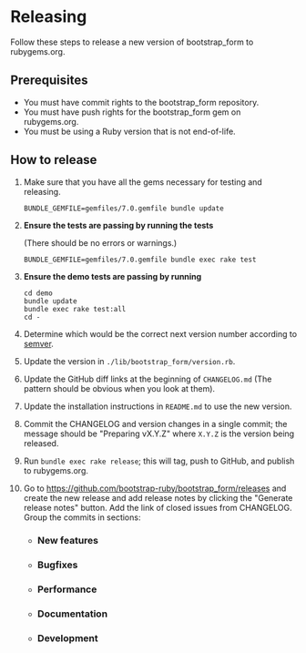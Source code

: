 # Releasing

Follow these steps to release a new version of bootstrap_form to rubygems.org.

## Prerequisites

* You must have commit rights to the bootstrap_form repository.
* You must have push rights for the bootstrap_form gem on rubygems.org.
* You must be using a Ruby version that is not end-of-life.

## How to release

1. Make sure that you have all the gems necessary for testing and releasing.

       BUNDLE_GEMFILE=gemfiles/7.0.gemfile bundle update

2. **Ensure the tests are passing by running the tests**

   (There should be no errors or warnings.)

       BUNDLE_GEMFILE=gemfiles/7.0.gemfile bundle exec rake test

3. **Ensure the demo tests are passing by running**

       cd demo
       bundle update
       bundle exec rake test:all
       cd -

4. Determine which would be the correct next version number according to [semver](http://semver.org/).
5. Update the version in `./lib/bootstrap_form/version.rb`.
6. Update the GitHub diff links at the beginning of `CHANGELOG.md` (The pattern should be obvious when you look at them).
7. Update the installation instructions in `README.md` to use the new version.
8. Commit the CHANGELOG and version changes in a single commit; the message should be "Preparing vX.Y.Z" where `X.Y.Z` is the version being released.
9. Run `bundle exec rake release`; this will tag, push to GitHub, and publish to rubygems.org.
10. Go to https://github.com/bootstrap-ruby/bootstrap_form/releases and create the new release and add release notes by clicking the "Generate release notes" button.
    Add the link of closed issues from CHANGELOG.
    Group the commits in sections:
    * ### New features
    * ### Bugfixes
    * ### Performance
    * ### Documentation
    * ### Development
